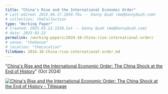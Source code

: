 ```yaml
---
title: "China's Rise and the International Economic Order"
# Last-edited: 2025.04.17.1859.Thu -- Danny Quah (me@DannyQuah.com)
# collection: theCollection
type: "Working Paper"
# Created: 2025.03.22.1530.Sat -- Danny Quah (me@DannyQuah.com)
# date: 2025-03-22
permalink: /working-papers/2024-10-China-rise-international-order/
# venue: "theVenue"
# location: "theLocation"
fileName: 2024-10-China-rise-international-order.md
---
```

"<a href="https://dannyquah.github.io/Storage/2024.10-Danny.Quah-Chinas-Rise-International-Economic-Order.pdf">China's Rise and the International Economic Order: The China Shock at the End of History</a>" (Oct 2024)

[<img src="https://dannyquah.github.io/Storage/2024.10-Danny.Quah-Chinas-Rise-International-Economic-Order-titlepage.png" alt = "China's Rise and the International Economic Order: The China Shock at the End of History - Titlepage" />](https://dannyquah.github.io/Storage/2024.10-Danny.Quah-Chinas-Rise-International-Economic-Order.pdf)

<!---
   Invisible section // 2024-10-China-rise-international-order.md
-->

